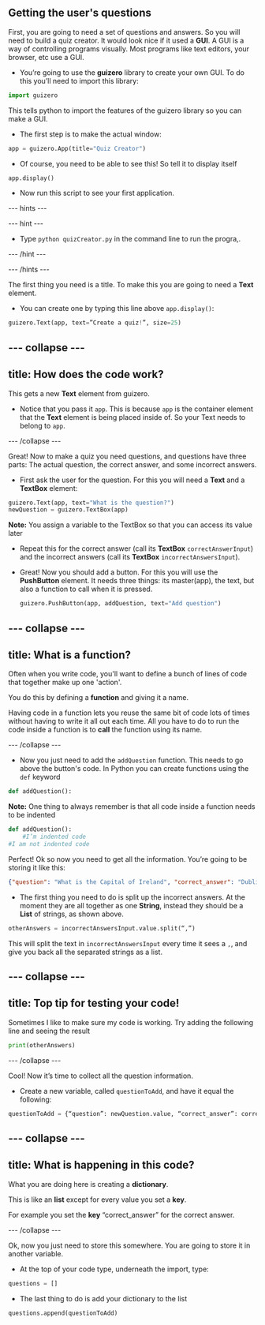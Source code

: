## Getting the user's questions

First, you are going to need a set of questions and answers. So you will need to build a quiz creator. It would look nice if it used a **GUI**. A GUI is a way of controlling programs visually. Most programs like text editors, your browser, etc use a GUI. 

+ You’re going to use the **guizero** library to create your own GUI. To do this you’ll need to import this library:

```python
import guizero
```

This tells python to import the features of the guizero library so you can make a GUI.

+ The first step is to make the actual window:

```python
app = guizero.App(title="Quiz Creator")
```

+ Of course, you need to be able to see this! So tell it to display itself

```python
app.display()
```

+ Now run this script to see your first application.

--- hints ---

--- hint ---

+ Type `python quizCreator.py` in the command line to run the progra,.

--- /hint ---

--- /hints ---
  
The first thing you need is a title. To make this you are going to need a **Text** element.

+ You can create one by typing this line above `app.display()`:

```python
guizero.Text(app, text=”Create a quiz!”, size=25)
```

--- collapse ---
---
title: How does the code work?
---

This gets a new **Text** element from guizero. 

+ Notice that you pass it `app`. This is because `app` is the container element that the **Text** element is being placed inside of. So your Text needs to belong to `app`.

--- /collapse ---

Great! Now to make a quiz you need questions, and questions have three parts: The actual question, the correct answer, and some incorrect answers.

+ First ask the user for the question. For this you will need a **Text** and a **TextBox** element:

```python
guizero.Text(app, text="What is the question?")
newQuestion = guizero.TextBox(app)
```
**Note:** You assign a variable to the TextBox so that you can access its value later

+ Repeat this for the correct answer (call its **TextBox** `correctAnswerInput`) and the incorrect answers (call its **TextBox** `incorrectAnswersInput`).

+ Great! Now you should add a button. For this you will use the **PushButton** element. It needs three things: its master(app), the text, but also a function to call when it is pressed.

  ```python
  guizero.PushButton(app, addQuestion, text="Add question")
  ```

--- collapse ---
---
title: What is a function?
---

Often when you write code, you'll want to define a bunch of lines of code that together make up one 'action'.

You do this by defining a **function** and giving it a name. 

Having code in a function lets you reuse the same bit of code lots of times without having to write it all out each time. All you have to do to run the code inside a function is to **call** the function using its name.

--- /collapse ---

+ Now you just need to add the `addQuestion` function. This needs to go above the button's code. In Python you can create functions using the `def` keyword

```python
def addQuestion():
```

**Note:** One thing to always remember is that all code inside a function needs to be indented

```python
def addQuestion():
    #I’m indented code
#I am not indented code
```

Perfect! Ok so now you need to get all the information. You’re going to be storing it like this:

```JSON
{"question": "What is the Capital of Ireland", "correct_answer": "Dublin", "incorrect_answers": ["Madrid", "Paris", "Kiev"]}
```

+ The first thing you need to do is split up the incorrect answers. At the moment they are all together as one **String**, instead they should be a **List** of strings, as shown above.

```python
otherAnswers = incorrectAnswersInput.value.split(“,”)
```

This will split the text in `incorrectAnswersInput` every time it sees a `,`, and give you back all the separated strings as a list.

--- collapse ---
---
title: Top tip for testing your code!
---

Sometimes I like to make sure my code is working. Try adding the following line and seeing the result

```python
print(otherAnswers)
```

--- /collapse ---

Cool! Now it’s time to collect all the question information. 

+ Create a new variable, called `questionToAdd`, and have it equal the following:

```python
questionToAdd = {“question”: newQuestion.value, “correct_answer”: correctAnswerInput.value, “incorrect_answers”: otherAnswers}
```

--- collapse ---
---
title: What is happening in this code?
---

What you are doing here is creating a **dictionary**. 

This is like an **list** except for every value you set a **key**. 

For example you set the **key** “correct_answer” for the correct answer.

--- /collapse ---

Ok, now you just need to store this somewhere. You are going to store it in another variable. 

+ At the top of your code type, underneath the import, type:

```python
questions = []
```

+ The last thing to do is add your dictionary to the list

```python
questions.append(questionToAdd)
```

